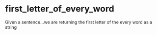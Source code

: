 # first_letter_of_every_word
Given a sentence...we are returning the first letter of the every word as a string
